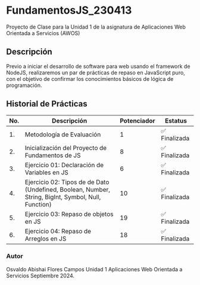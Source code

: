 # FundamentosJS_230413
Proyecto de Clase para la Unidad 1 de la asignatura de Aplicaciones Web Orientada a Servicios (AWOS)

## Descripción

Previo a iniciar el desarrollo de software para web usando el framework de NodeJS, realizaremos un par de prácticas de repaso en JavaScript puro, con el objetivo de confirmar los conocimientos básicos de lógica de programación.

## Historial de Prácticas
|No.|Descripción|Potenciador|Estatus|
|--|--|--|--|
|1.|Metodología de Evaluación|1|✅ Finalizada|
|2.|Inicialización del Proyecto de Fundamentos de JS|8|✅ Finalizada|
|3.|Ejercicio 01: Declaración de Variables en JS|6|✅ Finalizada|
|4.|Ejercicio 02: Tipos de de Dato (Undefined, Boolean, Number, String, BigInt, Symbol, Null, Function)|10|✅ Finalizada|
|5.|Ejercicio 03: Repaso de objetos en JS|19|✅ Finalizada|
|6.|Ejercicio 04: Repaso de Arreglos en JS|18|✅ Finalizada|

### Autor
Osvaldo Abishai Flores Campos
Unidad 1
Aplicaciones Web Orientada a Servicios
Septiembre 2024.
